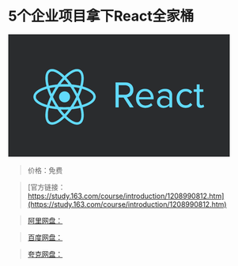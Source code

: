 # 5个企业项目拿下React全家桶

![img](../../../assets/study163/free/8bc2509049704511bac4ed4b078815d5.png)

> 价格：免费

> [官方链接：https://study.163.com/course/introduction/1208990812.htm](https://study.163.com/course/introduction/1208990812.htm)

> [阿里网盘：]()

> [百度网盘：]()

> [夸克网盘：]()
